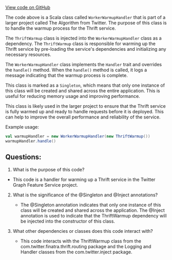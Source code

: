 [View code on GitHub](https://github.com/misbahsy/the-algorithm/graph-feature-service/src/main/scala/com/twitter/graph_feature_service/worker/handlers/WorkerWarmupHandler.scala)

The code above is a Scala class called `WorkerWarmupHandler` that is part of a larger project called The Algorithm from Twitter. The purpose of this class is to handle the warmup process for the Thrift service. 

The `ThriftWarmup` class is injected into the `WorkerWarmupHandler` class as a dependency. The `ThriftWarmup` class is responsible for warming up the Thrift service by pre-loading the service's dependencies and initializing any necessary resources. 

The `WorkerWarmupHandler` class implements the `Handler` trait and overrides the `handle()` method. When the `handle()` method is called, it logs a message indicating that the warmup process is complete. 

This class is marked as a `Singleton`, which means that only one instance of this class will be created and shared across the entire application. This is useful for reducing memory usage and improving performance. 

This class is likely used in the larger project to ensure that the Thrift service is fully warmed up and ready to handle requests before it is deployed. This can help to improve the overall performance and reliability of the service. 

Example usage:

```scala
val warmupHandler = new WorkerWarmupHandler(new ThriftWarmup())
warmupHandler.handle()
```
## Questions: 
 1. What is the purpose of this code?
   - This code is a handler for warming up a Thrift service in the Twitter Graph Feature Service project.

2. What is the significance of the @Singleton and @Inject annotations?
   - The @Singleton annotation indicates that only one instance of this class will be created and shared across the application. The @Inject annotation is used to indicate that the ThriftWarmup dependency will be injected into the constructor of this class.

3. What other dependencies or classes does this code interact with?
   - This code interacts with the ThriftWarmup class from the com.twitter.finatra.thrift.routing package and the Logging and Handler classes from the com.twitter.inject package.